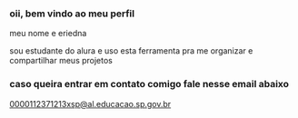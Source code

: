 ###  oii, bem vindo ao meu perfil

meu nome e eriedna

sou estudante do alura
e uso esta ferramenta pra me organizar e compartilhar meus projetos

###   caso queira entrar em contato comigo fale nesse email abaixo
0000112371213xsp@al.educacao.sp.gov.br
